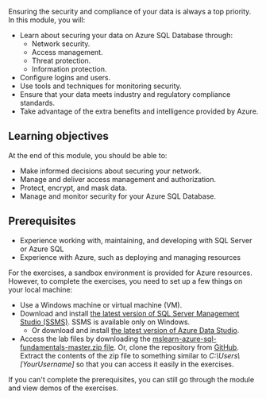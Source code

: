 Ensuring the security and compliance of your data is always a top priority. In this module, you will:

- Learn about securing your data on Azure SQL Database through:
  - Network security.
  - Access management.
  - Threat protection.
  - Information protection.
- Configure logins and users.
- Use tools and techniques for monitoring security.
- Ensure that your data meets industry and regulatory compliance standards.
- Take advantage of the extra benefits and intelligence provided by Azure.

## Learning objectives

At the end of this module, you should be able to:  

- Make informed decisions about securing your network.
- Manage and deliver access management and authorization.  
- Protect, encrypt, and mask data.
- Manage and monitor security for your Azure SQL Database.

## Prerequisites  

- Experience working with, maintaining, and developing with SQL Server or Azure SQL
- Experience with Azure, such as deploying and managing resources

For the exercises, a sandbox environment is provided for Azure resources. However, to complete the exercises, you need to set up a few things on your local machine:  

- Use a Windows machine or virtual machine (VM).
- Download and install [the latest version of SQL Server Management Studio (SSMS)](/sql/ssms/download-sql-server-management-studio-ssms). SSMS is available only on Windows.
  - Or download and install [the latest version of Azure Data Studio](/sql/azure-data-studio/download-azure-data-studio).
- Access the lab files by downloading the [mslearn-azure-sql-fundamentals-master.zip file](https://github.com/MicrosoftDocs/mslearn-azure-sql-fundamentals/archive/master.zip). Or, clone the repository from [GitHub](https://github.com/MicrosoftDocs/mslearn-azure-sql-fundamentals?azure-portal=true). Extract the contents of the zip file to something similar to *C:\Users\\[YourUsername]* so that you can access it easily in the exercises.

If you can't complete the prerequisites, you can still go through the module and view demos of the exercises.
